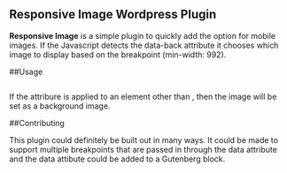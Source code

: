 ## Responsive Image Wordpress Plugin

**Responsive Image** is a simple plugin to quickly add the option for mobile images. If the Javascript detects the data-back attribute it chooses which image to display based on the breakpoint (min-width: 992).

##Usage

<img data-back="https://mysite.com/image-mobile.jpg|https://mysite.com/image-desktop.jpg">

If the attribure is applied to an element other than <img>, then the image will be set as a background image.

##Contributing

This plugin could definitely be built out in many ways. It could be made to support multiple breakpoints that are passed in through the data attribute and the data attibute could be added to a Gutenberg block.
